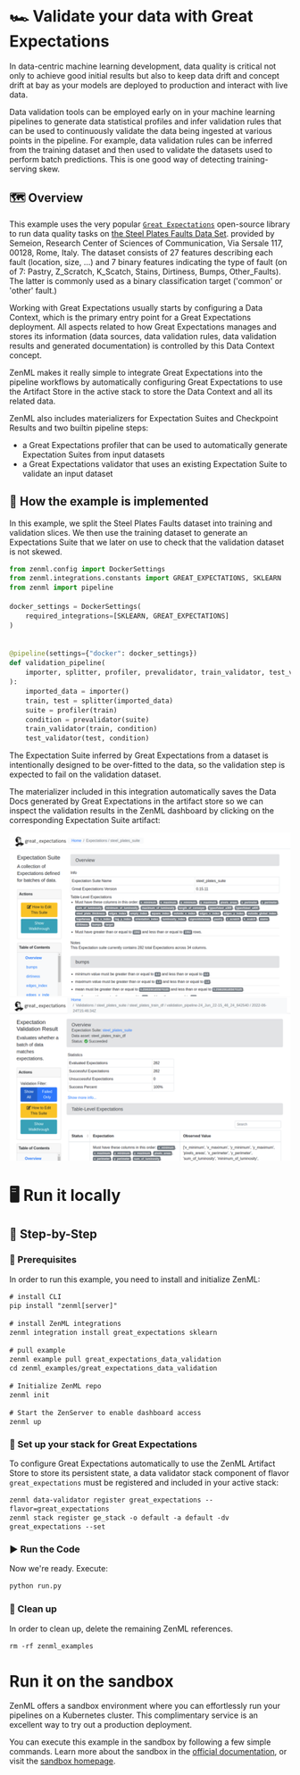 # 🏎 Validate your data with Great Expectations
In data-centric machine learning development, data quality is critical not only
to achieve good initial results but also to keep data drift and concept drift
at bay as your models are deployed to production and interact with live data.

Data validation tools can be employed early on in your machine learning
pipelines to generate data statistical profiles and infer validation rules
that can be used to continuously validate the data being ingested at various
points in the pipeline. For example, data validation rules can be inferred from
the training dataset and then used to validate the datasets used to perform
batch predictions. This is one good way of detecting training-serving skew.

## 🗺 Overview
This example uses the very popular [`Great Expectations`](https://greatexpectations.io/)
open-source library to run data quality tasks on [the Steel Plates Faults Data Set](https://www.openml.org/search?type=data&sort=runs&id=1504&status=active).
provided by Semeion, Research Center of Sciences of Communication, Via Sersale
117, 00128, Rome, Italy. The dataset consists of 27 features describing each
fault (location, size, ...) and 7 binary features indicating the type of fault
(on of 7: Pastry, Z_Scratch, K_Scatch, Stains, Dirtiness, Bumps, Other_Faults).
The latter is commonly used as a binary classification target ('common' or
'other' fault.)

Working with Great Expectations usually starts by configuring a Data Context,
which is the primary entry point for a Great Expectations deployment. All
aspects related to how Great Expectations manages and stores its information
(data sources, data validation rules, data validation results and generated
documentation) is controlled by this Data Context concept.

ZenML makes it really simple to integrate Great Expectations into the pipeline
workflows by automatically configuring Great Expectations to use the Artifact
Store in the active stack to store the Data Context and all its related data.

ZenML also includes materializers for Expectation Suites and Checkpoint Results
and two builtin pipeline steps:

 * a Great Expectations profiler that can be used to automatically generate
 Expectation Suites from input datasets
 * a Great Expectations validator that uses an existing Expectation Suite to
 validate an input dataset

## 🧰 How the example is implemented
In this example, we split the Steel Plates Faults dataset into training and
validation slices. We then use the training dataset to generate an Expectations
Suite that we later on use to check that the validation dataset is not skewed.

```python
from zenml.config import DockerSettings
from zenml.integrations.constants import GREAT_EXPECTATIONS, SKLEARN
from zenml import pipeline

docker_settings = DockerSettings(
    required_integrations=[SKLEARN, GREAT_EXPECTATIONS]
)


@pipeline(settings={"docker": docker_settings})
def validation_pipeline(
    importer, splitter, profiler, prevalidator, train_validator, test_validator
):
    imported_data = importer()
    train, test = splitter(imported_data)
    suite = profiler(train)
    condition = prevalidator(suite)
    train_validator(train, condition)
    test_validator(test, condition)
```

The Expectation Suite inferred by Great Expectations from a dataset is
intentionally designed to be over-fitted to the data, so the validation
step is expected to fail on the validation dataset.

The materializer included in this integration automatically saves the Data Docs
generated by Great Expectations in the artifact store so we can inspect the
validation results in the ZenML dashboard by clicking on the corresponding 
Expectation Suite artifact:

![Expectation Suite visualization UI](assets/expectation_suite.png)
![Validation Result visualization UI](assets/validation_result.png)

# 🖥 Run it locally

## 👣 Step-by-Step
### 📄 Prerequisites 
In order to run this example, you need to install and initialize ZenML:

```shell
# install CLI
pip install "zenml[server]"

# install ZenML integrations
zenml integration install great_expectations sklearn

# pull example
zenml example pull great_expectations_data_validation
cd zenml_examples/great_expectations_data_validation

# Initialize ZenML repo
zenml init

# Start the ZenServer to enable dashboard access
zenml up
```

### 🥞 Set up your stack for Great Expectations

To configure Great Expectations automatically to use the ZenML Artifact Store
to store its persistent state, a data validator stack component of flavor
`great_expectations` must be registered and included in your active stack:  

```shell
zenml data-validator register great_expectations --flavor=great_expectations
zenml stack register ge_stack -o default -a default -dv great_expectations --set
```

### ▶️ Run the Code
Now we're ready. Execute:

```bash
python run.py
```

### 🧽 Clean up
In order to clean up, delete the remaining ZenML references.

```shell
rm -rf zenml_examples
```

# Run it on the sandbox

ZenML offers a sandbox environment where you can effortlessly run your pipelines on a Kubernetes cluster. This complimentary service is an excellent way to try out a production deployment.

You can execute this example in the sandbox by following a few simple commands. Learn more about the sandbox in the [official documentation](https://docs.zenml.io/user-guide/advanced-guide/sandbox), or visit the [sandbox homepage](https://sandbox.zenml.io/).